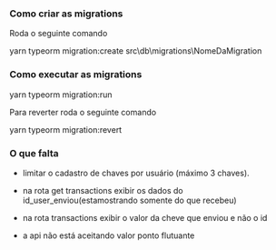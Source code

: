 ### Como criar as migrations

Roda o seguinte comando

yarn typeorm migration:create src\db\migrations\NomeDaMigration

### Como executar as migrations

yarn typeorm migration:run 

Para reverter roda o seguinte comando

yarn typeorm migration:revert 


### O que falta

- limitar o cadastro de chaves por usuário (máximo 3 chaves).

- na rota get transactions exibir os dados do id_user_enviou(estamostrando somente do que recebeu)

- na rota transactions exibir o valor da cheve que enviou e não o id

- a api não está aceitando valor ponto flutuante

